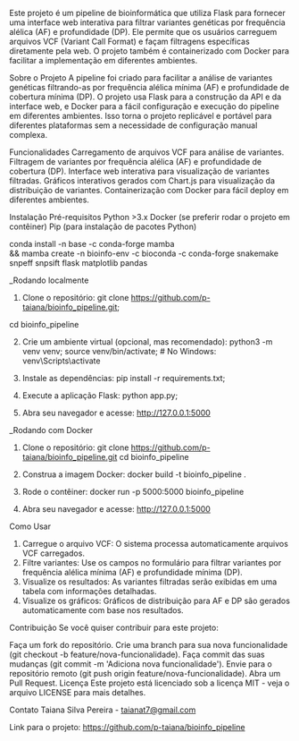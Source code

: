 Este projeto é um pipeline de bioinformática que utiliza Flask para fornecer uma interface web interativa para filtrar variantes genéticas por frequência alélica (AF) e profundidade (DP). Ele permite que os usuários carreguem arquivos VCF (Variant Call Format) e façam filtragens específicas diretamente pela web. O projeto também é containerizado com Docker para facilitar a implementação em diferentes ambientes.

Sobre o Projeto
A pipeline foi criado para facilitar a análise de variantes genéticas filtrando-as por frequência alélica mínima (AF) e profundidade de cobertura mínima (DP). O projeto usa Flask para a construção da API e da interface web, e Docker para a fácil configuração e execução do pipeline em diferentes ambientes. Isso torna o projeto replicável e portável para diferentes plataformas sem a necessidade de configuração manual complexa.

Funcionalidades
Carregamento de arquivos VCF para análise de variantes.
Filtragem de variantes por frequência alélica (AF) e profundidade de cobertura (DP).
Interface web interativa para visualização de variantes filtradas.
Gráficos interativos gerados com Chart.js para visualização da distribuição de variantes.
Containerização com Docker para fácil deploy em diferentes ambientes.

Instalação
Pré-requisitos
Python >3.x
Docker (se preferir rodar o projeto em contêiner)
Pip (para instalação de pacotes Python)

conda install -n base -c conda-forge mamba \
    && mamba create -n bioinfo-env -c bioconda -c conda-forge snakemake snpeff snpsift flask matplotlib pandas

_Rodando localmente
1. Clone o repositório:
git clone https://github.com/p-taiana/bioinfo_pipeline.git;

cd bioinfo_pipeline

2. Crie um ambiente virtual (opcional, mas recomendado):
python3 -m venv venv;
source venv/bin/activate;  # No Windows: venv\Scripts\activate

3. Instale as dependências:
pip install -r requirements.txt;

5. Execute a aplicação Flask:
python app.py;

7. Abra seu navegador e acesse:
http://127.0.0.1:5000

_Rodando com Docker
1. Clone o repositório:
git clone https://github.com/p-taiana/bioinfo_pipeline.git
cd bioinfo_pipeline

2. Construa a imagem Docker:
docker build -t bioinfo_pipeline .

3. Rode o contêiner:
docker run -p 5000:5000 bioinfo_pipeline

4. Abra seu navegador e acesse:
http://127.0.0.1:5000


Como Usar
1. Carregue o arquivo VCF: O sistema processa automaticamente arquivos VCF carregados.
2. Filtre variantes: Use os campos no formulário para filtrar variantes por frequência alélica mínima (AF) e profundidade mínima (DP).
3. Visualize os resultados: As variantes filtradas serão exibidas em uma tabela com informações detalhadas.
4. Visualize os gráficos: Gráficos de distribuição para AF e DP são gerados automaticamente com base nos resultados.


Contribuição
Se você quiser contribuir para este projeto:

Faça um fork do repositório.
Crie uma branch para sua nova funcionalidade (git checkout -b feature/nova-funcionalidade).
Faça commit das suas mudanças (git commit -m 'Adiciona nova funcionalidade').
Envie para o repositório remoto (git push origin feature/nova-funcionalidade).
Abra um Pull Request.
Licença
Este projeto está licenciado sob a licença MIT - veja o arquivo LICENSE para mais detalhes.

Contato
Taiana Silva Pereira - taianat7@gmail.com

Link para o projeto: https://github.com/p-taiana/bioinfo_pipeline


